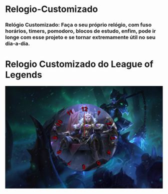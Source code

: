 # Relogio-Customizado
### Relógio Customizado: Faça o seu próprio relógio, com fuso horários, timers, pomodoro, blocos de estudo, enfim, pode ir longe com esse projeto e se tornar extremamente útil no seu dia-a-dia.

# Relogio Customizado do League of Legends

<img src="Captura de tela 2024-05-29 152159.png" alt="">
